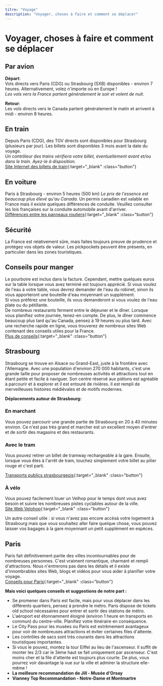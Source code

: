 ```yaml
---
titre: "Voyage"
description: "Voyager, choses à faire et comment se déplacer"
---
```


# Voyager, choses à faire et comment se déplacer

## Par avion

**Départ**:\
Vols directs vers Paris (CDG) ou Strasbourg (SXB) disponibles - environ 7 heures. Alternativement, volez n'importe où en Europe !\
_Les vols vers la France partent généralement le soir et volent de nuit._

**Retour**:\
Les vols directs vers le Canada partent généralement le matin et arrivent à midi - environ 8 heures.

## En train

Depuis Paris (CDG), des TGV directs sont disponibles pour Strasbourg (plusieurs par jour).
Les billets sont disponibles 3 mois avant la date du voyage.\
_Un contrôleur des trains vérifiera votre billet, éventuellement avant et/ou dans le train. Ayez-le à disposition._\
[Site Internet des billets de train](https://www.sncf-connect.com/en-en/){:target="\_blank" :class="button"}

## En voiture

Paris à Strasbourg - environ 5 heures (500 km)
_Le prix de l'essence est beaucoup plus élevé qu'au Canada._
Un permis canadien est valable en France mais il existe quelques différences de conduite. Veuillez consulter les lois françaises sur la conduite automobile avant d'arriver.\
[Différences entre les panneaux routiers](https://www.accudriver.io/compare/CA-FR){:target="\_blank" :class="button"}

<!-- L'un des changements les plus importants que vous puissiez rencontrer est la "Priorité à droite" ou "Priorité à droite". Il est souvent en place autour des petits villages et non dans les villes. Vous pouvez voir ce panneau en entrant dans un village. Recherchez le Triangle Rouge avec un X et "Priorité à droite"
Cela signifie que vous devez céder le passage à chaque intersection, aussi petite soit-elle, et laisser passer toute personne venant de la droite. Cette procédure vise à ralentir la circulation dans les petits villages, alors conduisez lentement et soyez prudent. Certains virages peuvent être délicats. Recherchez des rétroviseurs routiers utiles pour voir les coins aveugles. -->

## Sécurité

La France est relativement sûre, mais faites toujours preuve de prudence et protégez vos objets de valeur. Les pickpockets peuvent être présents, en particulier dans les zones touristiques.

## Conseils pour manger

Le pourboire est inclus dans la facture. Cependant, mettre quelques euros sur la table lorsque vous avez terminé est toujours apprécié.
Si vous voulez de l'eau à votre table, vous devrez demander de l'eau du robinet, sinon ils vous apporteront une bouteille d'eau moyennant un supplément.\
 Si vous préférez une bouteille, ils vous demanderont si vous voulez de l'eau plate ou du pétillante.\
De nombreux restaurants ferment entre le déjeuner et le dîner. Lorsque vous planifiez votre journée, tenez-en compte. De plus, le dîner commence beaucoup plus tard qu'au Canada, pensez à 19 heures ou plus tard.
Avec une recherche rapide en ligne, vous trouverez de nombreux sites Web contenant des conseils utiles pour la France.\
[Plus de conseils](https://www.lelongweekend.com/things-to-know-before-travelling-to-france/){:target="\_blank" :class="button"}

## Strasbourg

Strasbourg se trouve en Alsace ou Grand-East, juste à la frontière avec l'Allemagne. Avec une population d'environ 270 000 habitants, c'est une grande taille pour proposer de nombreuses activités et attractions tout en étant petite et facile à naviguer. Son centre réservé aux piétons est agréable à parcourir et à explorer et il est entouré de rivières. Il est rempli de merveilleuses histoires médiévales et de motifs modernes.

**Déplacements autour de Strasbourg:**

### En marchant

Vous pouvez parcourir une grande partie de Strasbourg en 20 à 40 minutes environ. Ce n'est pas très grand et marcher est un excellent moyen d'entrer et de sortir des magasins et des restaurants.

### Avec le tram

Vous pouvez retirer un billet de tramway rechargeable à la gare. Ensuite, lorsque vous êtes à l'arrêt de tram, touchez simplement votre billet au pilier rouge et c'est parti.

[Transports publics strasbourgeois](https://www.cts-strasbourg.eu/en/){:target="\_blank" :class="button"}

### À vélo

Vous pouvez facilement louer un Velhop pour le temps dont vous avez besoin et suivre les nombreuses pistes cyclables autour de la ville.\
[Site Web Velohop](https://velhop.strasbourg.eu/fr/?lang=fr){:target="\_blank" :class="button"}

Un autre conseil utile : si vous n'avez pas encore accèsà votre logement à Strasbourg mais que vous souhaitez aller faire quelque chose, vous pouvez laisser vos bagages à la gare moyennant un petit supplément en espèces.

## Paris

Paris fait définitivement partie des villes incontournables pour de nombreuses personnes. C'est vraiment romantique, charmant et rempli d'attractions. Nous n'entrerons pas dans les détails et il existe d'innombrables sites Web, blogs et vidéos pour vous aider à planifier votre voyage.\
[Conseils pour Paris](https://fullsuitcase.com/tips-visit-paris-first-time/){:target="\_blank" :class="button"}

**Mais voici quelques conseils et suggestions de notre part :**

- Se promener dans Paris est facile, mais pour vous déplacer dans les différents quartiers, pensez à prendre le métro. Paris dispose de tickets old school nécessaires pour entrer et sortir des stations de métro.
- L'aéroport est étonnamment éloigné (environ 1 heure en transports en commun) du centre-ville. Planifiez votre itinéraire en conséquence.
- Le City Pass pour les musées ou Paris est extrêmement avantageux pour voir de nombreuses attractions et éviter certaines files d'attente.
- Les contrôles de sacs sont très courants dans les attractions touristiques importantes.
- Si vous le pouvez, montez la tour Eiffel au lieu de l'ascenseur. Il suffit de monter les 2/3 car le 3ème haut se fait uniquement par ascenseur. C'est moins cher et la file d'attente est toujours plus courte. De plus, vous pourrez voir davantage la vue sur la ville et admirer la structure elle-même !
- **La meilleure recommandation de Jill - Musée d'Orsay**
- **Vianney Top Recommandation - Notre-Dame et Montmartre**
